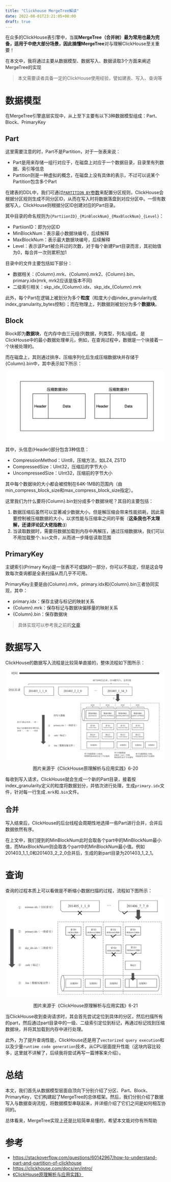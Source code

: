 ```yaml
---
title: "Clickhouse MergeTree解读"
date: 2022-08-01T23:21:05+08:00
draft: true
---
```


在众多的ClickHouse表引擎中，当属**MergeTree（合并树）**最为常用也最为完备，适用于中绝大部分场景，因此搞懂**MergeTree**对与理解ClickHouse至关重要！

在本文中，我将通过主要从数据模型、数据写入、数据读取3个方面来阐述MergeTree的实现

> 本文需要读者具备一定的ClickHouse使用经验，譬如建表、写入、查询等

# 数据模型

在MergeTree引擎底层实现中，从上至下主要有以下3种数据模型组成：Part、Block、PrimaryKey

## Part

这里需要注意的时，Part不是Partition，对于一张表来说：

- Part是用来存储一组行对应于，在磁盘上对应于一个数据目录，目录里有列数据、索引等信息
- Partition则是一种虚拟的概念，在磁盘上没有具体的表示，不过可以说某个Partition包含多个Part

在建表的DDL中，我们可通过[`PARTITION BY`参数](https://clickhouse.com/docs/en/engines/table-engines/mergetree-family/custom-partitioning-key)来配置分区规则，ClickHouse会根据分区规则生成不同分区ID，从而在写入时将数据落盘到对应分区中。一但有数据写入，ClickHouse则根据分区ID创建对应的Part目录。

其中目录的命名规则为`{PartiionID}_{MinBlockNum}_{MaxBlockNum}_{Level}`：

- PartiionID：即为分区ID
- MinBlockNum：表示最小数据块编号，后续解释
- MaxBlockNum：表示最大数据块编号，后续解释
- Level：表示该Part被合并过的次数，对于每个新建Part目录而言，其初始值为0，每合并一次则累积加1

目录中的文件主要包括如下部分：

- 数据相关：{Column}.mrk、{Column}.mrk2、{Column}.bin、primary.idx(mrk, mrk2应该是版本不同)
- 二级索引相关：skp_idx_{Column}.idx、skp_idx_{Column}.mrk

此外，每个Part在逻辑上被划分为多个**粒度**（粒度大小由index_granularity或index_granularity_bytes控制）；而在物理上，列数据则被划分为多个**数据块**。

## Block

Block即为**数据块**，在内存中由三元组(列数据，列类型，列名)组成。是ClickHouse中的最小数据处理单元，例如，在查询过程中，数据是一个块接着一个块被处理的。

而在磁盘上，其则通过排序、压缩序列化后生成压缩数据块并存储于{Column}.bin中，其中表示如下所示：

![image-20220822231548342](https://raw.githubusercontent.com/erenming/image-pool/master/blog/image-20220822231548342.png)

其中，头信息(Header)部分包含3种信息：

- CompressionMethod：Uint8，压缩方法，如LZ4, ZSTD
- CompressedSize：UInt32，压缩后的字节大小
- UncompressedSize：UInt32，压缩前的字节大小

其中每个数据块的大小都会被控制在64K-1MB的范围内（由min_compress_block_size和max_compress_block_size指定）。

这里我们为什么要将{Column}.bin划分成多个数据块呢？其目的主要包括：

1. 数据压缩后虽然可以显著减少数据大小，但是解压缩会带来性能损耗，因此需要控制被压缩数据的大小，以求性能与压缩率之间的平衡（**这条我也不太理解，还请评论区大佬指教:)**）
2. 当读取数据时，需要将数据加载到内存中再解压，通过压缩数据块，我们可以不用加载整个`.bin`文件，从而进一步降低读取范围

## PrimaryKey

主键索引(Primary Key)是一张表不可或缺的一部分，你可以不指定，但是这会导致每次查询都是全表扫描从而几乎不可用。

PrimaryKey主要是由{Column}.mrk，primary.idx和{Column}.bin三者协同实现，其中：

- primary.idx：保存主键与标记的映射关系
- {Column}.mrk：保存标记与数据块偏移量的映射关系
- {Column}.bin：保存数据块

> 具体实现可以参考我之前的[文章](https://erenming.github.io/posts/clickhouse-sparse-index/)

# 数据写入

ClickHouse的数据写入流程是比较简单直接的，整体流程如下图所示：

![image-20220822220715361](https://raw.githubusercontent.com/erenming/image-pool/master/blog/image-20220822220715361.png)

<center font-size:14px;color:#C0C0C0;text-decoration:underline>图片来源于《ClickHouse原理解析与应用实践》6-20</center>

每收到写入请求，ClickHouse就会生成一个新的Part目录，接着按index_granularity定义的粒度将数据划分，并依次进行处理，生成`primary.idx`文件，针对每一行生成`.mrk`和`.bin`文件。

## 合并

写入结束后，ClickHouse的后台线程会周期性地选择一些Part进行合并，合并后数据依然有序。

在上文中，我们提到的MinBlockNum此时会取各个part中的MinBlockNum最小值，而MaxBlockNum则会取各个part中的MinBlockNum最小值。例如201403_1_1_0和201403_2_2_0合并后，生成的新part目录为201403_1_2_1。

# 查询

查询的过程本质上可以看做是不断缩小数据扫描的过程，流程如下图所示：

![image-20220822223924469](https://raw.githubusercontent.com/erenming/image-pool/master/blog/image-20220822223924469.png)

<center font-size:14px;color:#C0C0C0;text-decoration:underline>图片来源于《ClickHouse原理解析与应用实践》6-21</center>

当ClickHouse收到查询请求时，其会首先尝试定位到具体的分区，然后扫描所有的part，然后通过part目录中的一级、二级索引定位到标记，再通过标记找到压缩数据块，并将其加载到内存中进行处理。

此外，为了提升查询性能，ClickHouse还是用了`vectorized query execution`和以及少量`runtime code generation`技术，从CPU层面提升性能（这块内容比较多，这里就不详解了，后续我将尝试再写一篇博客来介绍）。

# 总结

本文，我们首先从数据模型层面自顶向下分别介绍了分区、Part、Block、PrimaryKey，它们构建起了MergeTree的总体框架。然后，我们分别介绍了数据写入与数据查询流程，将数据模型串联起来，并详细介绍了它们之间是如何相互协同的。

总体看来，MergeTree实现上还是比较简单易懂的，希望本文能对你有所帮助

# 参考

- https://stackoverflow.com/questions/60142967/how-to-understand-part-and-partition-of-clickhouse
- https://clickhouse.com/docs/en/intro/
- [《ClickHouse原理解析与应用实践》](https://book.douban.com/subject/35091211/)
